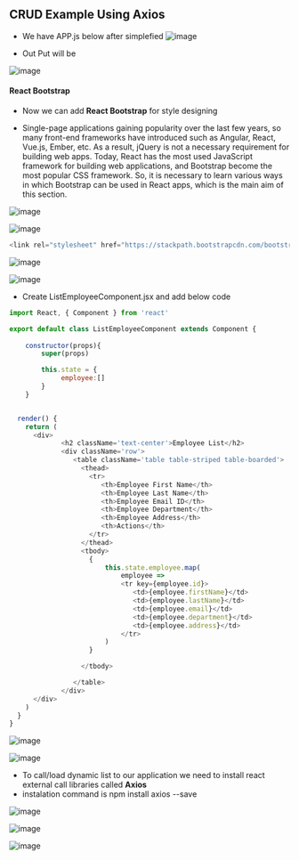 ## CRUD Example Using Axios

* We have APP.js below after simplefied 
 ![image](https://user-images.githubusercontent.com/40323661/161406204-fdea1a11-4427-4b76-9b6d-6a54916d8f6a.png)
 
 * Out Put will be 

![image](https://user-images.githubusercontent.com/40323661/161406242-49f40a32-fef6-4b70-bd60-38494813998d.png)

#### React Bootstrap

* Now we can add  **React Bootstrap** for style designing 

* Single-page applications gaining popularity over the last few years, so many front-end frameworks have introduced such as Angular, React, Vue.js, Ember, etc. As a result, jQuery is not a necessary requirement for building web apps. Today, React has the most used JavaScript framework for building web applications, and Bootstrap become the most popular CSS framework. So, it is necessary to learn various ways in which Bootstrap can be used in React apps, which is the main aim of this section.

![image](https://user-images.githubusercontent.com/40323661/161406338-170049c8-5012-4ebb-86f9-de3edf2c890d.png)

![image](https://user-images.githubusercontent.com/40323661/161406357-c0ba1dd8-4e7e-4344-9630-e2b9b7b653e8.png)


```javaScript
<link rel="stylesheet" href="https://stackpath.bootstrapcdn.com/bootstrap/4.3.1/css/bootstrap.min.css" integrity="sha384-ggOyR0iXCbMQv3Xipma34MD+dH/1fQ784/j6cY/iJTQUOhcWr7x9JvoRxT2MZw1T" crossorigin="anonymous">  
```

![image](https://user-images.githubusercontent.com/40323661/161406486-3af0eeeb-f677-436a-9a68-ba462808960d.png)


![image](https://user-images.githubusercontent.com/40323661/161406572-c720adb6-739f-483b-a14d-2ae74ce8e3a5.png)

* Create ListEmployeeComponent.jsx and add below code

```JavaScript
import React, { Component } from 'react'

export default class ListEmployeeComponent extends Component {
   
    constructor(props){
        super(props)

        this.state = {
             employee:[]
        }
    }


  render() {
    return (
      <div>
             <h2 className='text-center'>Employee List</h2>
             <div className='row'>
                <table className='table table-striped table-boarded'>  
                  <thead>
                    <tr>
                       <th>Employee First Name</th>
                       <th>Employee Last Name</th>
                       <th>Employee Email ID</th>
                       <th>Employee Department</th>
                       <th>Employee Address</th>
                       <th>Actions</th>
                    </tr>  
                  </thead>
                  <tbody>
                    {
                        this.state.employee.map(
                            employee =>
                            <tr key={employee.id}>
                               <td>{employee.firstName}</td>
                               <td>{employee.lastName}</td>
                               <td>{employee.email}</td>
                               <td>{employee.department}</td>
                               <td>{employee.address}</td>
                            </tr>
                        )
                    }

                  </tbody>

                </table>
             </div>
      </div>
    )
  }
}
```

![image](https://user-images.githubusercontent.com/40323661/161407881-662da696-8088-4ab7-8ba2-3c2d6ddc030f.png)


![image](https://user-images.githubusercontent.com/40323661/161407878-2ce46736-9ea8-44b3-bb39-9adc853904c6.png)

* To call/load dynamic list to our application we need to install react external call libraries called **Axios**
* instalation command is npm install axios --save

![image](https://user-images.githubusercontent.com/40323661/161409179-fd2f5a8a-5a1b-47e7-938f-b76877e908ce.png)

![image](https://user-images.githubusercontent.com/40323661/161409192-d7bc4b1b-3572-4cf5-b761-9e9b78e3ef8f.png)

![image](https://user-images.githubusercontent.com/40323661/161409174-33197a9e-42bb-47c9-8d04-8f3e9d53b1bd.png)


